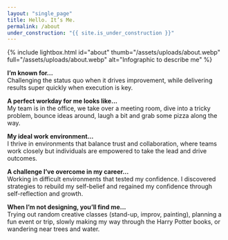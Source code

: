 ```yaml
---
layout: "single_page"
title: Hello. It’s Me. 
permalink: /about
under_construction: "{{ site.is_under_construction }}"
---
```



<!-- <p>I'm particularly excited about Remote's design principle of "Insights over intuition". It truly aligns with my values and the kind of designer I aspire to be.</p> -->

{% include lightbox.html
   id="about"
   thumb="/assets/uploads/about.webp"
   full="/assets/uploads/about.webp" 
   alt="Infographic to describe me"
 %}

<!-- <figure>
<img src="/assets/uploads/about.webp" width="780px" alt="About Anna infographic">
</figure> -->

<p class="xs-space"><b>I’m known for...</b>
<br>Challenging the status quo when it drives improvement, while delivering results super quickly when execution is key.</p>

<p class="xs-space"><b>A perfect workday for me looks like...</b>
<br>My team is in the office, we take over a meeting room, dive into a tricky problem, bounce ideas around, laugh a bit and grab some pizza along the way.</p>

<p class="xs-space"><b>My ideal work environment...</b>
<br>I thrive in environments that balance trust and collaboration, where teams work closely but individuals are empowered to take the lead and drive outcomes.</p>

<p class="xs-space"><b>A challenge I’ve overcome in my career...</b>
<br>Working in difficult environments that tested my confidence. I discovered strategies to rebuild my self-belief and regained my confidence through self-reflection and growth.</p>

<p class="last-step xs-space"><b>When I’m not designing, you’ll find me...</b>
<br>Trying out random creative classes (stand-up, improv, painting), planning a fun event or trip, slowly making my way through the Harry Potter books, or wandering near trees and water.</p>

